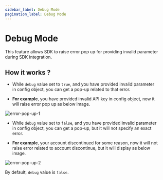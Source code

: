 ```yaml
---
sidebar_label: Debug Mode
pagination_label: Debug Mode
---
```


# Debug Mode

This feature allows SDK to raise error pop up for providing invalid parameter during SDK integration.

## How it works ?

- While `debug` value set to `true`, and you have provided invalid parameter in config object, you can get a pop-up related to that error.

- **For example**, you have provided invalid API key in config object, now it will raise error pop up as below image.

![error-pop-up-1](/img/prebuilt/error-pop-up-1.png)

- While `debug` value set to `false`, and you have provided invalid parameter in config object, you can get a pop-up, but it will not specify an exact error.

- **For example**, your account discontinued for some reason, now it will not raise error related to account discontinue, but it will display as below image.

![error-pop-up-2](/img/prebuilt/error-pop-up-2.png)

By default, `debug` value is `false`.
